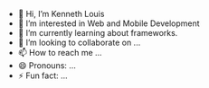 - 👋 Hi, I’m Kenneth Louis
- 👀 I’m interested in Web and Mobile Development
- 🌱 I’m currently learning about frameworks.
- 💞️ I’m looking to collaborate on ...
- 📫 How to reach me ...
- 😄 Pronouns: ...
- ⚡ Fun fact: ...

<!---
kennethlouiz/kennethlouiz is a ✨ special ✨ repository because its `README.md` (this file) appears on your GitHub profile.
You can click the Preview link to take a look at your changes.
--->
